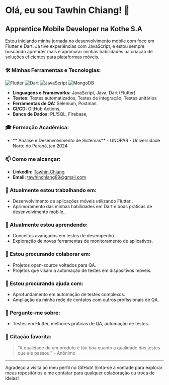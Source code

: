 # Olá, eu sou Tawhin Chiang! 👋

## Apprentice Mobile Developer na Kothe S.A

Estou iniciando minha jornada no desenvolvimento mobile com foco em Flutter e Dart. Já tive experiências com JavaScript, e estou sempre buscando aprender mais e aprimorar minhas habilidades na criação de soluções eficientes para plataformas móveis.

### 🛠️ Minhas Ferramentas e Tecnologias:
![Flutter](https://img.shields.io/badge/-Flutter-02569B?style=flat&logo=flutter)
![Dart](https://img.shields.io/badge/-Dart-0175C2?style=flat&logo=dart)
![JavaScript](https://img.shields.io/badge/-JavaScript-F7DF1E?style=flat&logo=javascript&logoColor=black)
![MongoDB](https://img.shields.io/badge/-MongoDB-47A248?style=flat&logo=mongodb&logoColor=white)

- **Linguagens e Frameworks:** JavaScript, Java, Dart (Flutter)
- **Testes:** Testes automatizados, Testes de integração, Testes unitários
- **Ferramentas de QA:** Selenium, Postman
- **CI/CD:** GitHub Actions,
- **Banco de Dados:** PL/SQL, Firebase,

### 🎓 Formação Acadêmica:
- ** Análise e Desenvolvimento de Sistemas** - UNOPAR - Universidade Norte do Paraná, jan 2024

### 📫 Como me alcançar:

- **LinkedIn:** [Tawhin Chiang](https://www.linkedin.com/in/tawhin-chiang-532127228/)
- **Email:** tawhinchiang89@gmail.com

### 🔭 Atualmente estou trabalhando em:

- Desenvolvimento de aplicações móveis utilizando Flutter..
- Aprimoramento das minhas habilidades em Dart e boas práticas de desenvolvimento mobile..

### 🌱 Atualmente estou aprendendo:

- Conceitos avançados em testes de desempenho.
- Exploração de novas ferramentas de monitoramento de aplicativos.

### 👯 Estou procurando colaborar em:

- Projetos open-source voltados para QA.
- Projetos que visam a automação de testes em dispositivos móveis.

### 🤔 Estou procurando ajuda com:

- Aprofundamento em automação de testes complexos.
- Ampliação da minha rede de contatos com outros profissionais de QA.

### 💬 Pergunte-me sobre:

- Testes em Flutter, melhores práticas de QA, automação de testes.

### 📖 Citação favorita:

> "A qualidade de um produto é tão boa quanto a qualidade dos testes que ele passou." - Anônimo

---

Agradeço a visita ao meu perfil no GitHub! Sinta-se à vontade para explorar meus repositórios e me contatar para qualquer colaboração ou troca de ideias!
